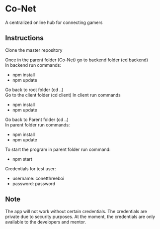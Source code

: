 # Co-Net

A centralized online hub for connecting gamers

## Instructions

Clone the master repository

Once in the parent folder (Co-Net) go to backend folder (cd backend)  
In backend run commands:

- npm install
- npm update

Go back to root folder (cd ..)  
Go to the client folder (cd client)
In client run commands

- npm install
- npm update

Go back to Parent folder (cd ..)  
In parent folder run commands:

- npm install
- npm update

To start the program in parent folder run command:

- npm start

Credentials for test user:

- username: conetthreeboi
- password: password

## Note

The app will not work without certain credentials. The credentials are private due to security purposes. At the moment, the credentials are only available to the developers and mentor.
